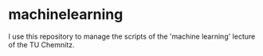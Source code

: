 # machinelearning
I use this repository to manage the scripts of the 'machine learning' lecture of the TU Chemnitz.

